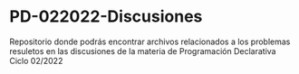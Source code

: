 # PD-022022-Discusiones
Repositorio donde podrás encontrar archivos relacionados a los problemas resuletos en las discusiones de la materia de Programación Declarativa Ciclo 02/2022

